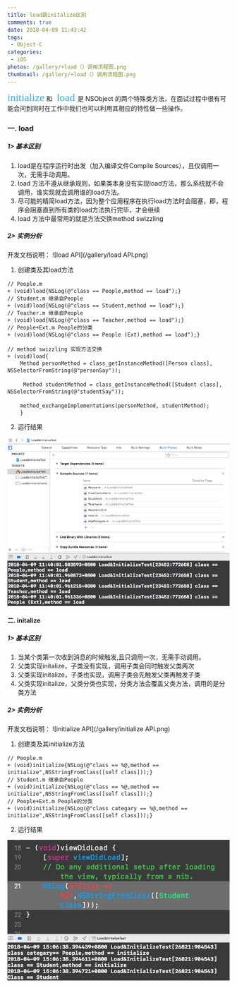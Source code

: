 ```yaml
---
title: load跟initalize区别
comments: true
date: 2018-04-09 11:43:42
tags:
 - Object-C
categories:
 - iOS
photos: /gallery/+load（）调用流程图.png
thumbnail: /gallery/+load（）调用流程图.png
---
```

<font color=#31AEE7 size=5 face=“宋体”>initialize</font> 和 <font color=#31AEE7 size=5 face=“宋体”> load </font>是 NSObject 的两个特殊类方法，在面试过程中很有可能会问到同时在工作中我们也可以利用其相应的特性做一些操作。

<!-- more -->  

### 一. load 

##### 1> 基本区别
1. load是在程序运行时出发（加入编译文件Compile Sources），且仅调用一次，无需手动调用。
2. load 方法不遵从继承规则，如果类本身没有实现load方法，那么系统就不会调用，谁实现就会调用谁的load方法。
3. 尽可能的精简load方法，因为整个应用程序在执行load方法时会阻塞，即，程序会阻塞直到所有类的load方法执行完毕，才会继续
4. load 方法中最常用的就是方法交换method swizzling

##### 2> 实例分析
开发文档说明：
![load API](/gallery/load API.png)
 1. 创建类及其load方法

```objc
// People.m
+ (void)load{NSLog(@"class == People,method == load");}
// Student.m 继承自People
+ (void)load{NSLog(@"class == Student,method == load");}
// Teacher.m 继承自People
+ (void)load{NSLog(@"class == Teacher,method == load");}
// People+Ext.m People的分类
+ (void)load{NSLog(@"class == People (Ext),method == load");}
 
// method swizzling 实现方法交换
+ (void)load{
    Method personMethod = class_getInstanceMethod([Person class], NSSelectorFromString(@"personSay"));
    
     Method studentMethod = class_getInstanceMethod([Student class], NSSelectorFromString(@"studentSay"));

    method_exchangeImplementations(personMethod, studentMethod);
    }
```

2. 运行结果

![load终端调用结果](/gallery/load终端调用顺序.png)

#### 二. initalize

##### 1> 基本区别

1. 当某个类第一次收到消息的时候触发,且只调用一次，无需手动调用。
2. 父类实现initalize，子类没有实现，调用子类会同时触发父类两次
3. 父类实现initalize，子类也实现，调用子类会先触发父类再触发子类
4. 父类实现initalize，父类分类也实现，分类方法会覆盖父类方法，调用的是分类方法

##### 2> 实例分析

开发文档说明：
![initialize API](/gallery/initialize API.png)

1. 创建类及其initialize方法
 
```objc
// People.m
+ (void)initialize{NSLog(@"class == %@,method == initialize",NSStringFromClass([self class]));}
// Student.m 继承自People
+ (void)initialize{NSLog(@"class == %@,method == initialize",NSStringFromClass([self class]));}
// People+Ext.m People的分类
+ (void)initialize{NSLog(@"class categary == %@,method == initialize",NSStringFromClass([self class]));}
```

2. 运行结果

![initalize终端调用结果](/gallery/initalize终端调用顺序.png)


